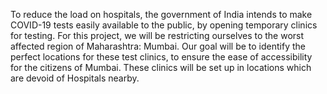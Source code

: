 To reduce the load on hospitals, the government of India intends to make COVID-19 tests easily
available to the public, by opening temporary clinics for testing. For this project, we will be restricting
ourselves to the worst affected region of Maharashtra: Mumbai. Our goal will be to identify the
perfect locations for these test clinics, to ensure the ease of accessibility for the citizens of Mumbai.
These clinics will be set up in locations which are devoid of Hospitals nearby. 
